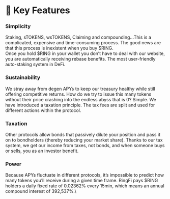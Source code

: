 # 🌟 Key Features

### Simplicity

Staking, sTOKENS, wsTOKENS, Claiming and compounding...This is a complicated, expensive and time-consuming process. The good news are that this process is inexistent when you buy $RING.\
Once you hold $RING in your wallet you don’t have to deal with our website, you are automatically receiving rebase benefits. The most user-friendly auto-staking system in DeFi.

### Sustainability

We stray away from degen APYs to keep our treasury healthy while still offering competitive returns. How do we try to issue this many tokens without their price crashing into the endless abyss that is 0? Simple. We have introduced a taxation principle. The tax fees are split and used for different actions within the protocol.

### Taxation

Other protocols allow bonds that passively dilute your position and pass it on to bondholders (thereby reducing your market share). Thanks to our tax system, we get our income from taxes, not bonds, and when someone buys or sells, you as an investor benefit.

### Power

Because APYs fluctuate in different protocols, it’s impossible to predict how many tokens you’ll receive during a given time frame. RingFi pays $RING holders a daily fixed rate of 0.02362% every 15min, which means an annual compound interest of 392,537%.\
